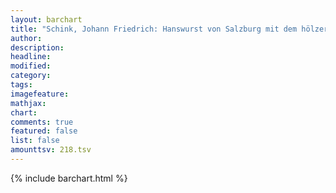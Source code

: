 ```yaml
---
layout: barchart
title: "Schink, Johann Friedrich: Hanswurst von Salzburg mit dem hölzernen Gat (1778)"
author:
description:
headline:
modified:
category:
tags:
imagefeature: 
mathjax: 
chart: 
comments: true
featured: false
list: false
amounttsv: 218.tsv
---
```

{% include barchart.html %}
